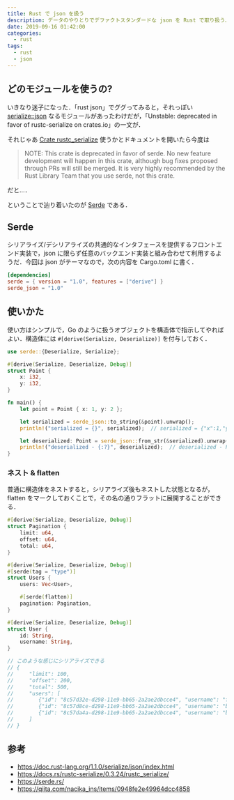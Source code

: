 ```yaml
---
title: Rust で json を扱う
description: データのやりとりでデファクトスタンダードな json を Rust で取り扱う．
date: 2019-09-16 01:42:00
categories:
  - rust
tags:
  - rust
  - json
---
```


## どのモジュールを使うの?
いきなり迷子になった．「rust json」でググってみると，それっぽい [serialize::json](https://doc.rust-lang.org/1.1.0/serialize/json/index.html) なるモジュールがあったわけだが，「Unstable: deprecated in favor of rustc-serialize on crates.io」の一文が．

それじゃあ [Crate rustc_serialize](https://docs.rs/rustc-serialize/0.3.24/rustc_serialize/) 使うかとドキュメントを開いたら今度は

> NOTE: This crate is deprecated in favor of serde. No new feature development will happen in this crate, although bug fixes proposed through PRs will still be merged. It is very highly recommended by the Rust Library Team that you use serde, not this crate.

だと…．

ということで辿り着いたのが [Serde](https://serde.rs/) である．

## Serde
シリアライズ/デシリアライズの共通的なインタフェースを提供するフロントエンド実装で，json に限らず任意のバックエンド実装と組み合わせて利用するようだ．今回は json がテーマなので，次の内容を Cargo.toml に書く．

```toml:title=cargo.toml
[dependencies]
serde = { version = "1.0", features = ["derive"] }
serde_json = "1.0"
```
## 使いかた
使い方はシンプルで，Go のように扱うオブジェクトを構造体で指示してやればよい．構造体には `#[derive(Serialize, Deserialize)]` を付与しておく．

```rust
use serde::{Deserialize, Serialize};

#[derive(Serialize, Deserialize, Debug)]
struct Point {
    x: i32,
    y: i32,
}

fn main() {
    let point = Point { x: 1, y: 2 };

    let serialized = serde_json::to_string(&point).unwrap();
    println!("serialized = {}", serialized);  // serialized = {"x":1,"y":2}

    let deserialized: Point = serde_json::from_str(&serialized).unwrap();
    println!("deserialized - {:?}", deserialized);  // deserialized - Point { x: 1, y: 2 }
}
```

### ネスト & flatten
普通に構造体をネストすると，シリアライズ後もネストした状態となるが，flatten をマークしておくことで，その名の通りフラットに展開することができる．

```rust
#[derive(Serialize, Deserialize, Debug)]
struct Pagination {
    limit: u64,
    offset: u64,
    total: u64,
}

#[derive(Serialize, Deserialize, Debug)]
#[serde(tag = "type")]
struct Users {
    users: Vec<User>,

    #[serde(flatten)]
    pagination: Pagination,
}

#[derive(Serialize, Deserialize, Debug)]
struct User {
    id: String,
    username: String,
}

// このような感じにシリアライズできる
// {
//     "limit": 100,
//     "offset": 200,
//     "total": 500,
//     "users": [
//        {"id": "8c57d32e-d298-11e9-bb65-2a2ae2dbcce4", "username": "foo", "mascot": "hoge"},
//        {"id": "8c57d8ce-d298-11e9-bb65-2a2ae2dbcce4", "username": "bar", "mascot": "fuga"},
//        {"id": "8c57da4a-d298-11e9-bb65-2a2ae2dbcce4", "username": "baz", "mascot": "piyo"} 
//     ]
// }

```

## 参考
* https://doc.rust-lang.org/1.1.0/serialize/json/index.html
* https://docs.rs/rustc-serialize/0.3.24/rustc_serialize/
* https://serde.rs/
* https://qiita.com/nacika_ins/items/0948fe2e49964dcc4858
